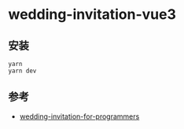 # wedding-invitation-vue3

## 安装
```
yarn
yarn dev
```


## 参考
- [wedding-invitation-for-programmers](https://github.com/leadream/wedding-invitation-for-programmers)